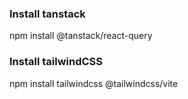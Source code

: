 ### Install tanstack
npm install @tanstack/react-query

### Install tailwindCSS
npm install tailwindcss @tailwindcss/vite
